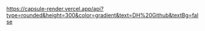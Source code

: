 https://capsule-render.vercel.app/api?type=rounded&height=300&color=gradient&text=DH%20Github&textBg=false
